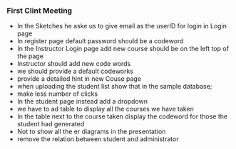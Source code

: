 ### First Clint Meeting 
- In the Sketches he aske us to give email as the userID for    login in Login page
- In register page default password should be a codeword
- In the Instructor Login page add new course should be on the left top of the page
- Instructor should add new code words 
- we should provide a default codeworks
- provide a detailed hint in new Couse page
- when uploading the student list show that in the sample database;
- make less number of clicks
- In the student page instead add a dropdown 
- we have to ad table to display all the courses we have taken
- In the table next to the course taken display the codeword for those the student had generated 
- Not to show all the er diagrams in the presentation
- remove the relation between student and administrator 
